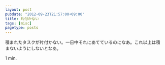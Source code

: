 ```yaml
---
layout: post
pubdate: "2012-09-23T21:57:00+09:00"
title: 片付かない
tags: [misc]
pagetype: posts
---
```

積まれたタスクが片付かない。一日中それにあてているのになあ。これ以上は積まないようにしないとなあ。

1 min.
